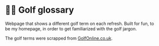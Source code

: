 # 🏌️‍♂️ Golf glossary

Webpage that shows a different golf term on each refresh. Built for fun, to be my homepage, in order to get familiarized with the golf jargon.

The golf terms were scrapped from [GolfOnline.co.uk](https://www.golfonline.co.uk/golf-glossary).
